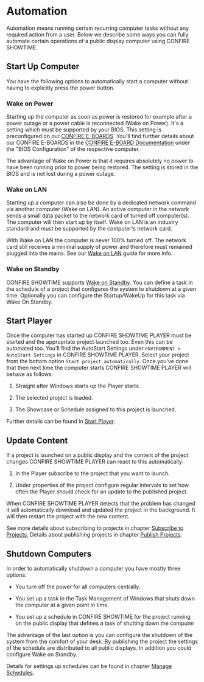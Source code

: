 # Automation

Automation means running certain recurring computer tasks without any required action from a user. Below we describe some ways you can fully automate certain operations of a public display computer using CONFIRE SHOWTIME.

## Start Up Computer

You have the following options to automatically start a computer without having to explicitly press the power button.

### Wake on Power

Starting up the computer as soon as power is restored for example after a power outage or a power cable is reconnected (Wake on Power). It's a setting which must be supported by your BIOS. This setting is preconfigured on our [CONFIRE E-BOARDS]. You'll find further details about our CONFIRE E-BOARDS in the [CONFIRE E-BOARD Documentation] under the "BIOS Configuration" of the respective computer.

The advantage of Wake on Power is that it requires absolutely no power to have been running prior to power being restored. The setting is stored in the BIOS and is not lost during a power outage.

### Wake on LAN

Starting up a computer can also be done by a dedicated network command via another computer (Wake on LAN). An active computer in the network sends a small data packet to the network card of turned off computer(s). The computer will then start up by itself. Wake on LAN is an industry standard and must be supported by the computer's network card.

With Wake on LAN the computer is never 100% turned off. The network card still receives a minimal supply of power and therefore must remained plugged into the mains. See our [Wake on LAN] guide for more info.

### Wake on Standby

CONFIRE SHOWTIME supports [Wake on Standby]. You can define a task in the schedule of a project that configures the system to shutdown at a given time. Optionally you can configure the Startup/WakeUp for this task via Wake On Standby.

## Start Player

Once the computer has started up CONFIRE SHOWTIME PLAYER must be started and the appropriate project launched too. Even this can be automated too. You'll find the AutoStart Settings under `ENVIRONMENT > AutoStart Settings` in CONFIRE SHOWTIME PLAYER. Select your project from the bottom option `Start project automatically`. Once you've done that then next time the computer starts CONFIRE SHOWTIME PLAYER will behave as follows:

1. Straight after Windows starts up the Player starts.

2. The selected project is loaded.

3. The Showcase or Schedule assigned to this project is launched.

Further details can be found in [Start Player].

## Update Content

If a project is launched on a public display and the content of the project changes CONFIRE SHOWTIME PLAYER can react to this automatically:

1. In the Player subscribe to the project that you want to launch.

2. Under properties of the project configure regular intervals to set how often the Player should check for an update to the published project.

When CONFIRE SHOWTIME PLAYER detects that the problem has changed it will automatically download and updated the project in the background. It will then restart the project with the new content. 

See more details about subscribing to projects in chapter [Subscribe to Projects], Details about publishing projects in chapter [Publish Projects].

## Shutdown Computers

In order to automatically shutdown a computer you have mostly three options:

* You turn off the power for all computers centrally.

* You set up a task in the Task Management of Windows that shuts down the computer at a given point in time.

* You set up a schedule in CONFIRE SHOWTIME for the project running on the public display that defines a task of shutting down the computer 

The advantage of the last option is you can configure the shutdown of the system from the comfort of your desk. By publishing the project the settings of the schedule are distributed to all public displays. In addition you could configure Wake on Standby. 

Details for settings up schedules can be found in chapter [Manage Schedules].

[CONFIRE E-BOARDS]: http://eboard.stueber.co.uk
[CONFIRE E-BOARD Documentation]: http://doc.eboard.stueber.de
[Wake on Standby]: ../simple-glossary.md#wakeonstandby
[Start Player]: ../howto/play-projects/start-player.md
[Subscribe to Projects]: ../howto/play-projects/subscribed-projects.md
[Publish Projects]: ../howto/publish-projects/README.md
[Manage Schedules]: ../howto/create-projects/manage-schedules/README.md
[Wake on LAN]: https://doc.eboard.stueber.de/tips/wake-on-lan/index.html